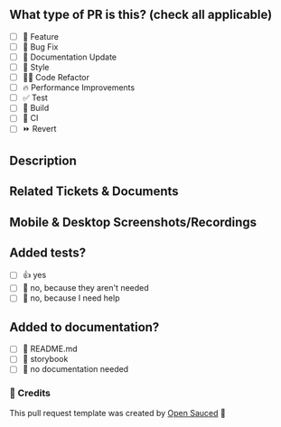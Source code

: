 <!--
  For Work In Progress Pull Requests, please use the Draft PR feature,
  see https://github.blog/2019-02-14-introducing-draft-pull-requests/ for further details.
  
  For a timely review/response, please avoid force-pushing additional
  commits if your PR already received reviews or comments.
  
  Before submitting a Pull Request, please ensure you've done the following:
  - 📖 Read the BlogHive Contributing Guide: https://github.com/TAKANOME-DEV/BlogHive/blob/main/CONTRIBUTING.md#pull-request.
  - 📖 Read the BlogHive Code of Conduct: https://github.com/TAKANOME-DEV/BlogHive/blob/main/CODE_OF_CONDUCT.md.
  - 👷‍♀️ Create small PRs. In most cases, this will be possible.
  - ✅ Provide tests for your changes.
  - 📝 Use descriptive commit messages.
  - 📗 Update any related documentation and include any relevant screenshots.
-->

## What type of PR is this? (check all applicable)

- [ ] 🍕 Feature
- [ ] 🐛 Bug Fix
- [ ] 📝 Documentation Update
- [ ] 🎨 Style
- [ ] 🧑‍💻 Code Refactor
- [ ] 🔥 Performance Improvements
- [ ] ✅ Test
- [ ] 🤖 Build
- [ ] 🔁 CI
- [ ] ⏩ Revert

## Description
<!-- 
Please do not leave this blank 
This PR [adds/removes/fixes/replaces] the [feature/bug/etc]. 
-->

## Related Tickets & Documents
<!-- 
Please use this format link issue numbers: Fixes #123
https://docs.github.com/en/free-pro-team@latest/github/managing-your-work-on-github/linking-a-pull-request-to-an-issue#linking-a-pull-request-to-an-issue-using-a-keyword 
-->

## Mobile & Desktop Screenshots/Recordings
<!-- Visual changes require screenshots -->

## Added tests?

- [ ] 👍 yes
- [ ] 🙅 no, because they aren't needed
- [ ] 🙋 no, because I need help

## Added to documentation?

- [ ] 📜 README.md
- [ ] 📕 storybook
- [ ] 🙅 no documentation needed

<!-- note: PRs with deleted sections will be marked invalid -->

### 📸 Credits

This pull request template was created by [Open Sauced](https://github.com/open-sauced) 🍕
